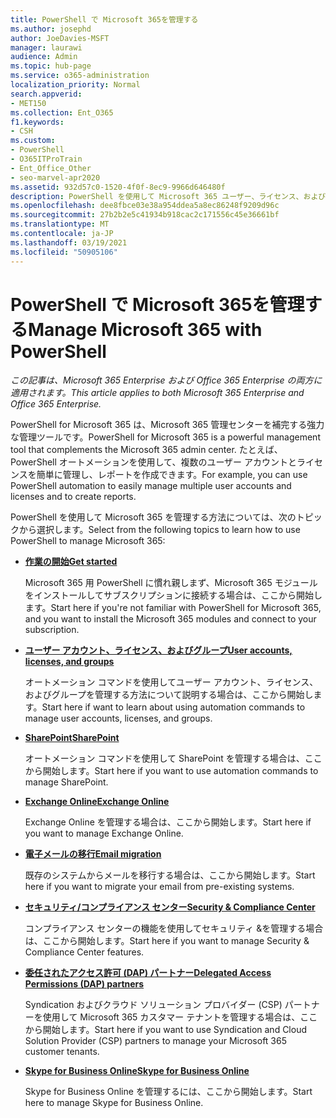 ```yaml
---
title: PowerShell で Microsoft 365を管理する
ms.author: josephd
author: JoeDavies-MSFT
manager: laurawi
audience: Admin
ms.topic: hub-page
ms.service: o365-administration
localization_priority: Normal
search.appverid:
- MET150
ms.collection: Ent_O365
f1.keywords:
- CSH
ms.custom:
- PowerShell
- O365ITProTrain
- Ent_Office_Other
- seo-marvel-apr2020
ms.assetid: 932d57c0-1520-4f0f-8ec9-9966d646480f
description: PowerShell を使用して Microsoft 365 ユーザー、ライセンス、および 365 アプリを管理する方法について説明します。
ms.openlocfilehash: dee8fbce03e38a954ddea5a8ec86248f9209d96c
ms.sourcegitcommit: 27b2b2e5c41934b918cac2c171556c45e36661bf
ms.translationtype: MT
ms.contentlocale: ja-JP
ms.lasthandoff: 03/19/2021
ms.locfileid: "50905106"
---
```

# <a name="manage-microsoft-365-with-powershell"></a><span data-ttu-id="79c0a-103">PowerShell で Microsoft 365を管理する</span><span class="sxs-lookup"><span data-stu-id="79c0a-103">Manage Microsoft 365 with PowerShell</span></span>

<span data-ttu-id="79c0a-104">*この記事は、Microsoft 365 Enterprise および Office 365 Enterprise の両方に適用されます。*</span><span class="sxs-lookup"><span data-stu-id="79c0a-104">*This article applies to both Microsoft 365 Enterprise and Office 365 Enterprise.*</span></span>

<span data-ttu-id="79c0a-105">PowerShell for Microsoft 365 は、Microsoft 365 管理センターを補完する強力な管理ツールです。</span><span class="sxs-lookup"><span data-stu-id="79c0a-105">PowerShell for Microsoft 365 is a powerful management tool that complements the Microsoft 365 admin center.</span></span> <span data-ttu-id="79c0a-106">たとえば、PowerShell オートメーションを使用して、複数のユーザー アカウントとライセンスを簡単に管理し、レポートを作成できます。</span><span class="sxs-lookup"><span data-stu-id="79c0a-106">For example, you can use PowerShell automation to easily manage multiple user accounts and licenses and to create reports.</span></span>

<span data-ttu-id="79c0a-107">PowerShell を使用して Microsoft 365 を管理する方法については、次のトピックから選択します。</span><span class="sxs-lookup"><span data-stu-id="79c0a-107">Select from the following topics to learn how to use PowerShell to manage Microsoft 365:</span></span>
  
- [<span data-ttu-id="79c0a-108">**作業の開始**</span><span class="sxs-lookup"><span data-stu-id="79c0a-108">**Get started**</span></span>](getting-started-with-microsoft-365-powershell.md)

    <span data-ttu-id="79c0a-109">Microsoft 365 用 PowerShell に慣れ親しまず、Microsoft 365 モジュールをインストールしてサブスクリプションに接続する場合は、ここから開始します。</span><span class="sxs-lookup"><span data-stu-id="79c0a-109">Start here if you're not familiar with PowerShell for Microsoft 365, and you want to install the Microsoft 365 modules and connect to your subscription.</span></span>

- [<span data-ttu-id="79c0a-110">**ユーザー アカウント、ライセンス、およびグループ**</span><span class="sxs-lookup"><span data-stu-id="79c0a-110">**User accounts, licenses, and groups**</span></span>](manage-user-accounts-and-licenses-with-microsoft-365-powershell.md)

    <span data-ttu-id="79c0a-111">オートメーション コマンドを使用してユーザー アカウント、ライセンス、およびグループを管理する方法について説明する場合は、ここから開始します。</span><span class="sxs-lookup"><span data-stu-id="79c0a-111">Start here if want to learn about using automation commands to manage user accounts, licenses, and groups.</span></span>

- [<span data-ttu-id="79c0a-112">**SharePoint**</span><span class="sxs-lookup"><span data-stu-id="79c0a-112">**SharePoint**</span></span>](manage-sharepoint-online-with-microsoft-365-powershell.md)

    <span data-ttu-id="79c0a-113">オートメーション コマンドを使用して SharePoint を管理する場合は、ここから開始します。</span><span class="sxs-lookup"><span data-stu-id="79c0a-113">Start here if you want to use automation commands to manage SharePoint.</span></span>

- [<span data-ttu-id="79c0a-114">**Exchange Online**</span><span class="sxs-lookup"><span data-stu-id="79c0a-114">**Exchange Online**</span></span>](/powershell/exchange/exchange-online-powershell)

    <span data-ttu-id="79c0a-115">Exchange Online を管理する場合は、ここから開始します。</span><span class="sxs-lookup"><span data-stu-id="79c0a-115">Start here if you want to manage Exchange Online.</span></span>

- [<span data-ttu-id="79c0a-116">**電子メールの移行**</span><span class="sxs-lookup"><span data-stu-id="79c0a-116">**Email migration**</span></span>](use-powershell-for-email-migration-to-microsoft-365.md)

    <span data-ttu-id="79c0a-117">既存のシステムからメールを移行する場合は、ここから開始します。</span><span class="sxs-lookup"><span data-stu-id="79c0a-117">Start here if you want to migrate your email from pre-existing systems.</span></span>

- [<span data-ttu-id="79c0a-118">**セキュリティ/コンプライアンス センター**</span><span class="sxs-lookup"><span data-stu-id="79c0a-118">**Security & Compliance Center**</span></span>](/powershell/exchange/scc-powershell)

    <span data-ttu-id="79c0a-119">コンプライアンス センターの機能を使用してセキュリティ &を管理する場合は、ここから開始します。</span><span class="sxs-lookup"><span data-stu-id="79c0a-119">Start here if you want to manage Security & Compliance Center features.</span></span>

- [<span data-ttu-id="79c0a-120">**委任されたアクセス許可 (DAP) パートナー**</span><span class="sxs-lookup"><span data-stu-id="79c0a-120">**Delegated Access Permissions (DAP) partners**</span></span>](manage-microsoft-365-with-windows-powershell-for-delegated-access-permissions-dap-p.md)

    <span data-ttu-id="79c0a-121">Syndication およびクラウド ソリューション プロバイダー (CSP) パートナーを使用して Microsoft 365 カスタマー テナントを管理する場合は、ここから開始します。</span><span class="sxs-lookup"><span data-stu-id="79c0a-121">Start here if you want to use Syndication and Cloud Solution Provider (CSP) partners to manage your Microsoft 365 customer tenants.</span></span>

- [<span data-ttu-id="79c0a-122">**Skype for Business Online**</span><span class="sxs-lookup"><span data-stu-id="79c0a-122">**Skype for Business Online**</span></span>](manage-skype-for-business-online-with-microsoft-365-powershell.md)

    <span data-ttu-id="79c0a-123">Skype for Business Online を管理するには、ここから開始します。</span><span class="sxs-lookup"><span data-stu-id="79c0a-123">Start here to manage Skype for Business Online.</span></span>